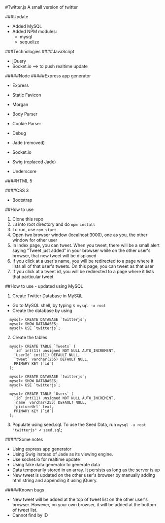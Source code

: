 #Twitter.js
A small version of twitter

###Update
* Added MySQL
* Added NPM modules:
  * mysql
  * sequelize

###Technologies
####JavaScript
* jQuery
* Socket.io ==> to push realtime update

#####Node
#####Express app generator
* Express
* Static Favicon
* Morgan
* Body Parser
* Cookie Parser
* Debug
* Jade (removed)

* Socket.io
* Swig (replaced Jade)
* Underscore

####HTML 5

####CSS 3
* Bootstrap

##How to use
1. Clone this repo
2. `cd` into root directory and do `npm install`
3. To run, use `npm start`
4. Open two browser window (localhost:3000), one as you, the other window for other user
5. In index page, you can tweet. When you tweet, there will be a small alert saying "Tweet just added" in your browser while on the other user's browser, that new tweet will be displayed
6. If you click at a user's name, you will be redirected to a page where it lists all of that user's tweets.  On this page, you can tweet as that user
7. If you click at a tweet id, you will be redirected to a page where it lists that particular tweet

##How to use - updated using MySQL
1. Create Twitter Database in MySQL
  * Go to MySQL shell, by typing `$ mysql -u root`
  * Create the database by using
  ```shell
    mysql> CREATE DATABASE `twitterjs`;
    mysql> SHOW DATABASES;
    mysql> USE `twitterjs`;
  ```
2. Create the tables
  ```shell
    mysql> CREATE TABLE `Tweets` (
      `id` int(11) unsigned NOT NULL AUTO_INCREMENT,
      `UserId` int(11) DEFAULT NULL,
      `tweet` varchar(255) DEFAULT NULL,
      PRIMARY KEY (`id`)
    );
  ```
  ```shell
    mysql> CREATE DATABASE `twitterjs`;
    mysql> SHOW DATABASES;
    mysql> USE `twitterjs`;
  ```
  ```shell
    mysql> CREATE TABLE `Users` (
      `id` int(11) unsigned NOT NULL AUTO_INCREMENT,
      `name` varchar(255) DEFAULT NULL,
      `pictureUrl` text,
      PRIMARY KEY (`id`)
    );
  ```
3. Populate using seed.sql.  To use the Seed Data, run `mysql -u root "twitterjs" < seed.sql`;

#####Some notes
* Using express app generator
* Using Swig instead of Jade as its viewing engine.
* Use socket.io for realtime update
* Using fake data generator to generate data
* Data temporarily stored in an array.  It persists as long as the server is up
* New tweet is updated on the other user's browser by manually adding html string and appending it using jQuery.

#####Known bugs
* New tweet will be added at the top of tweet list on the other user's browser.  However, on your own browser, it will be added at the bottom of tweet list.
* Cannot find by ID
